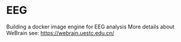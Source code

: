 # EEG
Building a docker image engine for EEG analysis
More details about WeBrain see: https://webrain.uestc.edu.cn/
